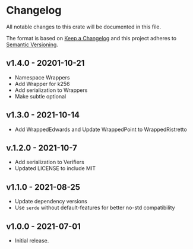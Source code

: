 # Changelog

All notable changes to this crate will be documented in this file.

The format is based on [Keep a Changelog](http://keepachangelog.com/en/1.0.0/)
and this project adheres to [Semantic Versioning](https://semver.org/spec/v2.0.0.html).

## v1.4.0 - 20201-10-21

- Namespace Wrappers
- Add Wrapper for k256
- Add serialization to Wrappers
- Make subtle optional

## v1.3.0 - 2021-10-14

- Add WrappedEdwards and Update WrappedPoint to WrappedRistretto

## v.1.2.0 - 2021-10-7

- Add serialization to Verifiers
- Updated LICENSE to include MIT

## v1.1.0 - 2021-08-25

- Update dependency versions
- Use `serde` without default-features for better no-std compatibility

## v1.0.0 - 2021-07-01

- Initial release.
